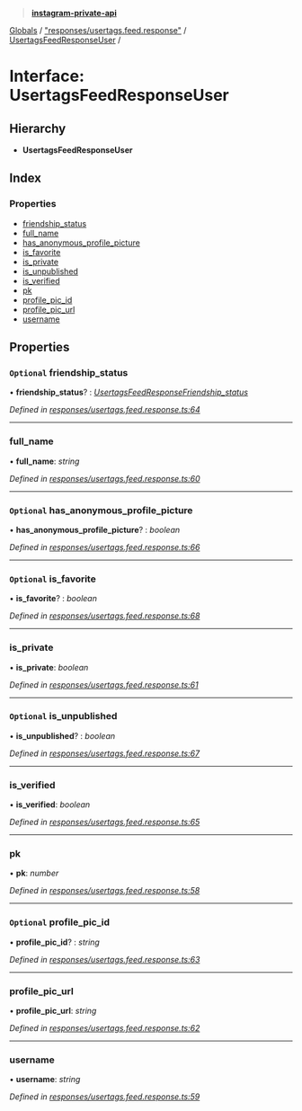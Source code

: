 > **[instagram-private-api](../README.md)**

[Globals](../README.md) / ["responses/usertags.feed.response"](../modules/_responses_usertags_feed_response_.md) / [UsertagsFeedResponseUser](_responses_usertags_feed_response_.usertagsfeedresponseuser.md) /

# Interface: UsertagsFeedResponseUser

## Hierarchy

* **UsertagsFeedResponseUser**

## Index

### Properties

* [friendship_status](_responses_usertags_feed_response_.usertagsfeedresponseuser.md#optional-friendship_status)
* [full_name](_responses_usertags_feed_response_.usertagsfeedresponseuser.md#full_name)
* [has_anonymous_profile_picture](_responses_usertags_feed_response_.usertagsfeedresponseuser.md#optional-has_anonymous_profile_picture)
* [is_favorite](_responses_usertags_feed_response_.usertagsfeedresponseuser.md#optional-is_favorite)
* [is_private](_responses_usertags_feed_response_.usertagsfeedresponseuser.md#is_private)
* [is_unpublished](_responses_usertags_feed_response_.usertagsfeedresponseuser.md#optional-is_unpublished)
* [is_verified](_responses_usertags_feed_response_.usertagsfeedresponseuser.md#is_verified)
* [pk](_responses_usertags_feed_response_.usertagsfeedresponseuser.md#pk)
* [profile_pic_id](_responses_usertags_feed_response_.usertagsfeedresponseuser.md#optional-profile_pic_id)
* [profile_pic_url](_responses_usertags_feed_response_.usertagsfeedresponseuser.md#profile_pic_url)
* [username](_responses_usertags_feed_response_.usertagsfeedresponseuser.md#username)

## Properties

### `Optional` friendship_status

• **friendship_status**? : *[UsertagsFeedResponseFriendship_status](_responses_usertags_feed_response_.usertagsfeedresponsefriendship_status.md)*

*Defined in [responses/usertags.feed.response.ts:64](https://github.com/dilame/instagram-private-api/blob/01eb399/src/responses/usertags.feed.response.ts#L64)*

___

###  full_name

• **full_name**: *string*

*Defined in [responses/usertags.feed.response.ts:60](https://github.com/dilame/instagram-private-api/blob/01eb399/src/responses/usertags.feed.response.ts#L60)*

___

### `Optional` has_anonymous_profile_picture

• **has_anonymous_profile_picture**? : *boolean*

*Defined in [responses/usertags.feed.response.ts:66](https://github.com/dilame/instagram-private-api/blob/01eb399/src/responses/usertags.feed.response.ts#L66)*

___

### `Optional` is_favorite

• **is_favorite**? : *boolean*

*Defined in [responses/usertags.feed.response.ts:68](https://github.com/dilame/instagram-private-api/blob/01eb399/src/responses/usertags.feed.response.ts#L68)*

___

###  is_private

• **is_private**: *boolean*

*Defined in [responses/usertags.feed.response.ts:61](https://github.com/dilame/instagram-private-api/blob/01eb399/src/responses/usertags.feed.response.ts#L61)*

___

### `Optional` is_unpublished

• **is_unpublished**? : *boolean*

*Defined in [responses/usertags.feed.response.ts:67](https://github.com/dilame/instagram-private-api/blob/01eb399/src/responses/usertags.feed.response.ts#L67)*

___

###  is_verified

• **is_verified**: *boolean*

*Defined in [responses/usertags.feed.response.ts:65](https://github.com/dilame/instagram-private-api/blob/01eb399/src/responses/usertags.feed.response.ts#L65)*

___

###  pk

• **pk**: *number*

*Defined in [responses/usertags.feed.response.ts:58](https://github.com/dilame/instagram-private-api/blob/01eb399/src/responses/usertags.feed.response.ts#L58)*

___

### `Optional` profile_pic_id

• **profile_pic_id**? : *string*

*Defined in [responses/usertags.feed.response.ts:63](https://github.com/dilame/instagram-private-api/blob/01eb399/src/responses/usertags.feed.response.ts#L63)*

___

###  profile_pic_url

• **profile_pic_url**: *string*

*Defined in [responses/usertags.feed.response.ts:62](https://github.com/dilame/instagram-private-api/blob/01eb399/src/responses/usertags.feed.response.ts#L62)*

___

###  username

• **username**: *string*

*Defined in [responses/usertags.feed.response.ts:59](https://github.com/dilame/instagram-private-api/blob/01eb399/src/responses/usertags.feed.response.ts#L59)*